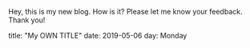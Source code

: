 Hey, this is my new blog. How is it? Please let me know your feedback.
Thank you!

title: "My OWN TITLE"
date: 2019-05-06
day: Monday
